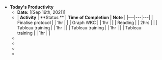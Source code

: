- **Today's Productivity**
	- **Date:** [[Sep 16th, 2021]]
	-
	  | **Activity** | **Status    **  | **Time of Completion** | **Note**  | 
	  |---|---|---|
	  | Finalise protocol  |   | 1hr  |   |
	  | Graph WKC  |   |  1hr |   |
	  | Reading  |   |  2hrs |   |
	  | Tableau training  |   | 1hr  |   |
	  | Tableau training  |   | 1hr  |   |
	  | Tableau training  |   | 1hr  |   |
	-
	-
	-
	-